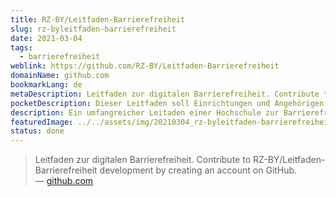 ```yaml
---
title: RZ-BY/Leitfaden-Barrierefreiheit
slug: rz-byleitfaden-barrierefreiheit
date: 2021-03-04
tags:
  - barrierefreiheit
weblink: https://github.com/RZ-BY/Leitfaden-Barrierefreiheit
domainName: github.com
bookmarkLang: de
metaDescription: Leitfaden zur digitalen Barrierefreiheit. Contribute to RZ-BY/Leitfaden-Barrierefreiheit development by creating an account on GitHub.
pocketDescription: Dieser Leitfaden soll Einrichtungen und Angehörigen der Hochschulen für Angewandte Wissenschaft in Bayern eine Handreichung bei der Umsetzung der Barrierefreiheit in der IT (Webangebote und Dokumente) geben. Der Leitfaden wird im GitHub-Projekt Leitfaden-Barrierefreiheit gepflegt.
description: Ein umfangreicher Leitaden einer Hochschule zur Barrierefreiheit. Dieser ist öffentlich auf Github geteilt.
featuredImage: ../../assets/img/20210304_rz-byleitfaden-barrierefreiheit.png
status: done
---
```

<blockquote>Leitfaden zur digitalen Barrierefreiheit. Contribute to RZ-BY/Leitfaden-Barrierefreiheit development by creating an account on GitHub.
<footer>— <a href="https://github.com/RZ-BY/Leitfaden-Barrierefreiheit">github.com</a></footer></blockquote>
